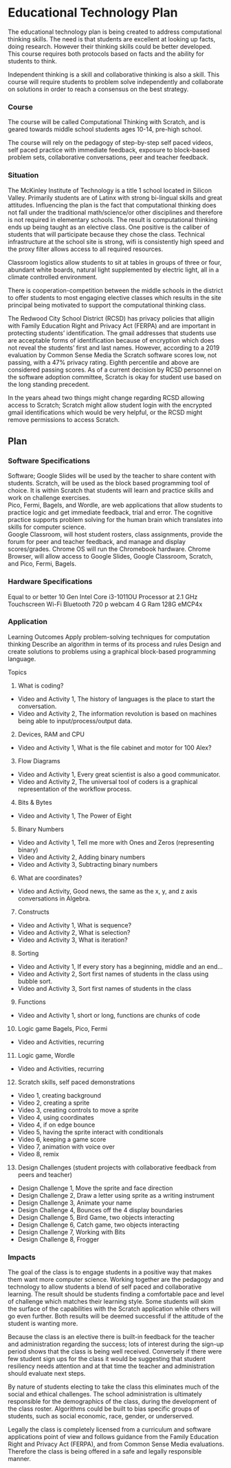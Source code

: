 # Educational Technology Plan

The educational technology plan is being created to address computational thinking skills. The need is that students are excellent at looking up facts, doing research.  However their thinking skills could be better developed.  This course requires both protocols based on facts and the ability for students to think. 

Independent thinking is a skill and collaborative thinking is also a skill.  This course will require students to problem solve independently and collaborate on solutions in order to reach a consensus on the best strategy.  


### Course

The course will be called Computational Thinking with Scratch, and is geared towards middle school students ages 10-14, pre-high school. 

The course will rely on the pedagogy of step-by-step self paced videos, self paced practice with immediate feedback, exposure to block-based problem sets, collaborative conversations, peer and teacher feedback.   

 
### Situation

The McKinley Institute of Technology is a title 1 school located in Silicon Valley. Primarily students are of Latinx with strong bi-lingual skills and great attitudes. Influencing the plan is the fact that computational thinking does not fall under the traditional math/science/or other disciplines and therefore is not required in elementary schools. The result is computational thinking ends up being taught as an elective class.  One positive is the caliber of students that will participate because they chose the class.  Technical infrastructure at the school site is strong, wifi is consistently high speed and the proxy filter allows access to all required resources.

Classroom logistics allow students to sit at tables in groups of three or four, abundant white boards, natural light supplemented by electric light, all in a climate controlled environment.    

There is cooperation-competition between the middle schools in the district to offer students to most engaging elective classes which results in the site principal being motivated to support the computational thinking class.   

The Redwood City School District (RCSD) has privacy policies that alligin with Family Education Right and Privacy Act (FERPA) and are important in protecting students’ identification.  The gmail addresses that students use are acceptable forms of identification because of encryption which does not reveal the students’ first and last names.  However, according to a 2019 evaluation by Common Sense Media the Scratch software scores low, not passing, with a 47% privacy rating.  Eighth percentile and above are considered passing scores.  As of a current decision by RCSD personnel on the software adoption committee, Scratch is okay for student use based on the long standing precedent.  

In the years ahead two things might change regarding RCSD allowing access to Scratch; Scratch might allow student login with the encrypted gmail identifications which would be very helpful, or the RCSD might remove permissions to access Scratch.    

## Plan

### Software Specifications

Software;
Google Slides will be used by the teacher to share content with students. 
Scratch, will be used as the block based programming tool of choice.  It is within Scratch that students will learn and practice skills and work on challenge exercises.  
Pico, Fermi, Bagels, and Wordle, are web applications that allow students to practice logic and get immediate feedback, trial and error.  The cognitive practice supports problem solving for the human brain which translates into skills for computer science.  
Google Classroom, will host student rosters, class assignments, provide the forum for peer and teacher feedback, and manage and display scores/grades.
Chrome OS will run the Chromebook hardware.
Chrome Browser, will allow access to Google Slides, Google Classroom, Scratch, and Pico, Fermi, Bagels.   


### Hardware Specifications

Equal to or better
10 Gen Intel Core i3-1011OU Processor at 2.1 GHz
Touchscreen
Wi-Fi
Bluetooth
720 p webcam
4 G Ram
128G eMCP4x

### Application

Learning Outcomes
Apply problem-solving techniques for computation thinking
Describe an algorithm in terms of its process and rules
Design and create solutions to problems using a graphical block-based programming language.

Topics
1. What is coding? 
- Video and Activity 1, The history of languages is the place to start the conversation. 
- Video and Activity 2, The information revolution is based on machines being able to input/process/output data. 
2. Devices, RAM and CPU
- Video and Activity 1, What is the file cabinet and motor for 100 Alex?
3. Flow Diagrams
- Video and Activity 1,  Every great scientist is also a good communicator.  
- Video and Activity 2, The universal tool of coders is a graphical representation of the workflow process.  
4. Bits & Bytes
- Video and Activity 1, The Power of Eight
5. Binary Numbers
- Video and Activity 1, Tell me more with Ones and Zeros (representing binary)
- Video and Activity 2, Adding binary numbers
- Video and Activity 3, Subtracting binary numbers
6. What are coordinates?
- Video and Activity, Good news, the same as the x,  y, and z axis conversations in Algebra.
7. Constructs
- Video and Activity 1, What is sequence?
- Video and Activity 2, What is selection?
- Video and Activity 3, What is iteration? 
8. Sorting
- Video and Activity 1, If every story has a beginning, middle and an end…
- Video and Activity 2, Sort first names of students in the class using bubble sort. 
- Video and Activity 3, Sort first names of students in the class 
9. Functions
- Video and Activity 1, short or long, functions are chunks of code
10. Logic game Bagels, Pico, Fermi
- Video and Activities, recurring
11. Logic game, Wordle
- Video and Activities, recurring 
12. Scratch skills, self paced demonstrations
- Video 1, creating background
- Video 2, creating a sprite
- Video 3, creating controls to move a sprite
- Video 4, using coordinates
- Video 4, if on edge bounce
- Video 5, having the sprite interact with conditionals
- Video 6, keeping a game score
- Video 7, animation with voice over
- Video 8, remix
13. Design Challenges (student projects with collaborative feedback from peers and teacher)
- Design Challenge 1, Move the sprite and face direction 
- Design Challenge 2, Draw a letter using sprite as a writing instrument
- Design Challenge 3, Animate your name
- Design Challenge 4, Bounces off the 4 display boundaries 
- Design Challenge 5, Bird Game, two objects interacting
- Design Challenge 6, Catch game, two objects interacting
- Design Challenge 7, Working with Bits
- Design Challenge 8, Frogger

### Impacts

The goal of the class is to engage students in a positive way that makes them want more computer science.  Working together are the pedagogy and technology to allow students a blend of self paced and collaborative learning.  The result should be students finding a comfortable pace and level of challenge which matches their learning style.  Some students will skim the surface of the capabilities with the Scratch application while others will go even further.  Both results will be deemed successful if the attitude of the student is wanting more.

Because the class is an elective there is built-in feedback for the teacher and administration regarding the success; lots of interest during the sign-up period shows that the class is being well received.  Conversely if there were few student sign ups for the class it would be suggesting that student resiliency needs attention and at that time the teacher and administration should evaluate next steps.  

By nature of students electing to take the class this eliminates much of the social and ethical challenges. The school administration is ultimately responsible for the demographics of the class, during the development of the class roster.  Algorithms could be built to bias specific groups of students, such as social economic, race, gender, or underserved.  

Legally the class is completely licensed from a curriculum and software applications point of view and follows guidance from the Family Education Right and Privacy Act (FERPA), and from Common Sense Media evaluations.  Therefore the class is being offered in a safe and legally responsible manner.    
